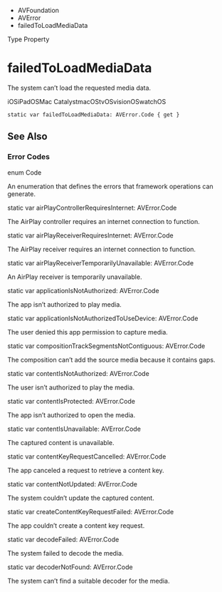 

- AVFoundation
- AVError
-  failedToLoadMediaData 

Type Property

# failedToLoadMediaData

The system can’t load the requested media data.

iOSiPadOSMac CatalystmacOStvOSvisionOSwatchOS

``` source
static var failedToLoadMediaData: AVError.Code { get }
```

## See Also

### Error Codes

enum Code

An enumeration that defines the errors that framework operations can generate.

static var airPlayControllerRequiresInternet: AVError.Code

The AirPlay controller requires an internet connection to function.

static var airPlayReceiverRequiresInternet: AVError.Code

The AirPlay receiver requires an internet connection to function.

static var airPlayReceiverTemporarilyUnavailable: AVError.Code

An AirPlay receiver is temporarily unavailable.

static var applicationIsNotAuthorized: AVError.Code

The app isn’t authorized to play media.

static var applicationIsNotAuthorizedToUseDevice: AVError.Code

The user denied this app permission to capture media.

static var compositionTrackSegmentsNotContiguous: AVError.Code

The composition can’t add the source media because it contains gaps.

static var contentIsNotAuthorized: AVError.Code

The user isn’t authorized to play the media.

static var contentIsProtected: AVError.Code

The app isn’t authorized to open the media.

static var contentIsUnavailable: AVError.Code

The captured content is unavailable.

static var contentKeyRequestCancelled: AVError.Code

The app canceled a request to retrieve a content key.

static var contentNotUpdated: AVError.Code

The system couldn’t update the captured content.

static var createContentKeyRequestFailed: AVError.Code

The app couldn’t create a content key request.

static var decodeFailed: AVError.Code

The system failed to decode the media.

static var decoderNotFound: AVError.Code

The system can’t find a suitable decoder for the media.

